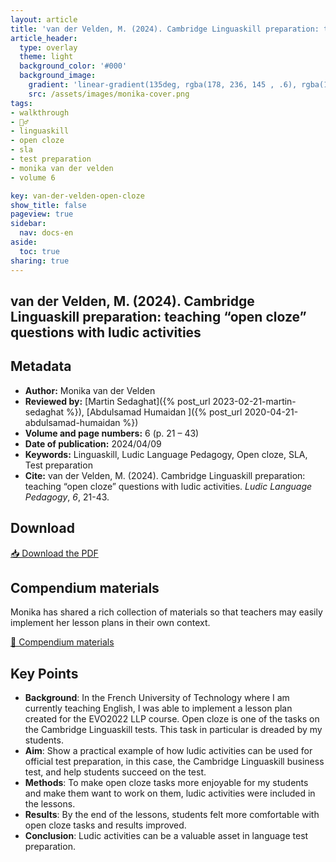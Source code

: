 ```yaml
---
layout: article
title: 'van der Velden, M. (2024). Cambridge Linguaskill preparation: teaching "open cloze" questions with ludic activities'
article_header:
  type: overlay
  theme: light
  background_color: '#000'
  background_image:
    gradient: 'linear-gradient(135deg, rgba(178, 236, 145 , .6), rgba(147, 81, 182, .6))'
    src: /assets/images/monika-cover.png
tags:
- walkthrough
- 🚶‍♂️
- linguaskill
- open cloze
- sla
- test preparation
- monika van der velden
- volume 6

key: van-der-velden-open-cloze
show_title: false
pageview: true
sidebar:
  nav: docs-en
aside:
  toc: true
sharing: true
---
```


<head>
<meta name="citation_title" content="Cambridge Linguaskill preparation: teaching “open cloze” questions with ludic activities">
<meta name="citation_author" content="van der Velden, Monika">
<meta name="citation_publication_date" content="2024/04/09">
<meta name="citation_journal_title" content="Ludic Language Pedagogy">
<meta name="citation_volume" content="6">
<meta name="citation_firstpage" content="21">
<meta name="citation_lastpage" content="43">
<meta name="citation_pdf_url" content="https://llpjournal.org/assets/publication-pdfs/van-der-Velden-walkthrough-open-cloze-tasks.pdf">
</head>


## van der Velden, M. (2024). Cambridge Linguaskill preparation: teaching “open cloze” questions with ludic activities

<!--more-->

## Metadata

- **Author:** Monika van der Velden
- **Reviewed by:** [Martin Sedaghat]({% post_url 2023-02-21-martin-sedaghat %}), [Abdulsamad Humaidan
]({% post_url 2020-04-21-abdulsamad-humaidan %})
- **Volume and page numbers:** 6 (p. 21 – 43)
- **Date of publication:** 2024/04/09
- **Keywords:** Linguaskill, Ludic Language Pedagogy, Open cloze, SLA, Test preparation
- **Cite:** van der Velden, M. (2024). Cambridge Linguaskill preparation: teaching “open cloze” questions with ludic activities. *Ludic Language Pedagogy*, *6*, 21-43.
## Download

<a class="button button--action button--rounded button--lg" href="/assets/publication-pdfs/van-der-Velden-walkthrough-open-cloze-tasks.pdf"><i class="fas fa-file-download"></i> 📥 Download the PDF </a>


## Compendium materials

Monika has shared a rich collection of materials so that teachers may easily implement her lesson plans in their own context.

<a class="button button--action button--rounded button--lg" href="https://docs.google.com/document/d/1Dmmoe3ds_vghz_Oh7vRC4xUN6-zYgTWIW2ROEr-EOdg/edit?usp=sharing"><i class="fas fa-file-download"></i> 📝 Compendium materials </a>

## Key Points

- **Background**: In the French University of Technology where I am currently teaching English, I was able to implement a lesson plan created for the EVO2022 LLP course. Open cloze is one of the tasks on the Cambridge Linguaskill tests. This task in particular is dreaded by my students.
- **Aim**: Show a practical example of how ludic activities can be used for official test preparation, in this case, the Cambridge Linguaskill business test, and help students succeed on the test.
- **Methods**: To make open cloze tasks more enjoyable for my students and make them want to work on them, ludic activities were included in the lessons.
- **Results**: By the end of the lessons, students felt more comfortable with open cloze tasks and results improved.
- **Conclusion**: Ludic activities can be a valuable asset in language test preparation.